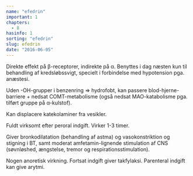 ```yaml
---
name: "efedrin"
important: 1
chapters:  
  - 8
hasinfo: 1
sorting: "efedrin"
slug: efedrin
date: "2016-06-05"
---
```


Direkte effekt på β-receptorer, indirekte på α. Benyttes i dag næsten kun til behandling af kredsløbssvigt, specielt i forbindelse med hypotension pga. anæstesi.

Uden -OH-grupper i benzenring => hydrofobt, kan passere blod-hjerne-barriere + nedsat COMT-metabolisme (også nedsat MAO-katabolisme pga. tilført gruppe på α-kulstof). 

Kan displacere katekolaminer fra vesikler. 

Fuldt virksomt efter peroral indgift. Virker 1-3 timer.

Giver bronkodilatation (behandling af astma) og vasokonstriktion og stigning i BT, samt moderat amfetamin-lignende stimulation af CNS (søvnløshed, ængstelse, tremor og respirationsstimulation). 

Nogen anoretisk virkning. Fortsat indgift giver takfylaksi. Parenteral indgift kan give arytmi. 
